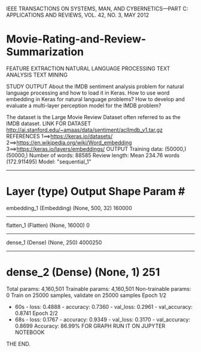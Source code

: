 IEEE TRANSACTIONS ON SYSTEMS, MAN, AND CYBERNETICS—PART C: APPLICATIONS AND REVIEWS, VOL. 42, NO. 3, MAY 2012
# Movie-Rating-and-Review-Summarization

FEATURE EXTRACTION 
NATURAL LANGUAGE PROCESSING 
TEXT ANALYSIS
TEXT MINING

STUDY OUTPUT 
About the IMDB sentiment analysis problem for natural language processing and how to load it in Keras.
How to use word embedding in Keras for natural language problems?
How to develop and evaluate a multi-layer perception model for the IMDB problem?

The dataset is the Large Movie Review Dataset often referred to as the IMDB dataset.
LINK FOR DATASET
http://ai.stanford.edu/~amaas/data/sentiment/aclImdb_v1.tar.gz
REFERENCES
1==>https://keras.io/datasets/
2==>https://en.wikipedia.org/wiki/Word_embedding
3==>https://keras.io/layers/embeddings/
OUTPUT
Training data: 
(50000,)
(50000,)
Number of words: 
88585
Review length: 
Mean 234.76 words (172.911495)
Model: "sequential_1"
_________________________________________________________________
Layer (type)                 Output Shape              Param #   
=================================================================
embedding_1 (Embedding)      (None, 500, 32)           160000    
_________________________________________________________________
flatten_1 (Flatten)          (None, 16000)             0         
_________________________________________________________________
dense_1 (Dense)              (None, 250)               4000250   
_________________________________________________________________
dense_2 (Dense)              (None, 1)                 251       
=================================================================
Total params: 4,160,501
Trainable params: 4,160,501
Non-trainable params: 0
Train on 25000 samples, validate on 25000 samples
Epoch 1/2
 - 60s - loss: 0.4888 - accuracy: 0.7360 - val_loss: 0.2961 - val_accuracy: 0.8741
Epoch 2/2
 - 68s - loss: 0.1767 - accuracy: 0.9349 - val_loss: 0.3170 - val_accuracy: 0.8699
Accuracy: 86.99%
FOR GRAPH RUN IT ON JUPYTER NOTEBOOK




THE END.
